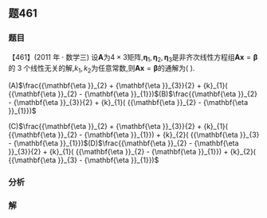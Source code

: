 ## 题461
### 题目
【461】(2011 年 · 数学三) 设$\mathbf{A}$为$4 \times  3$矩阵,${\mathbf{\eta }}_{1},{\mathbf{\eta }}_{2},{\mathbf{\eta }}_{3}$是非齐次线性方程组$\mathbf{{Ax}} = \mathbf{\beta }$的 3 个线性无关的解,${k}_{1},{k}_{2}$为任意常数,则$\mathbf{{Ax}} = \mathbf{\beta }$的通解为( ).

(A)$\frac{{\mathbf{\eta }}_{2} + {\mathbf{\eta }}_{3}}{2} + {k}_{1}( {{\mathbf{\eta }}_{2} - {\mathbf{\eta }}_{1}})$(B)$\frac{{\mathbf{\eta }}_{2} - {\mathbf{\eta }}_{3}}{2} + {k}_{1}( {{\mathbf{\eta }}_{2} - {\mathbf{\eta }}_{1}})$

(C)$\frac{{\mathbf{\eta }}_{2} + {\mathbf{\eta }}_{3}}{2} + {k}_{1}( {{\mathbf{\eta }}_{2} - {\mathbf{\eta }}_{1}})  + {k}_{2}( {{\mathbf{\eta }}_{3} - {\mathbf{\eta }}_{1}})$(D)$\frac{{\mathbf{\eta }}_{2} - {\mathbf{\eta }}_{3}}{2} + {k}_{1}( {{\mathbf{\eta }}_{2} - {\mathbf{\eta }}_{1}})  + {k}_{2}( {{\mathbf{\eta }}_{3} - {\mathbf{\eta }}_{1}})$
### 分析

### 解